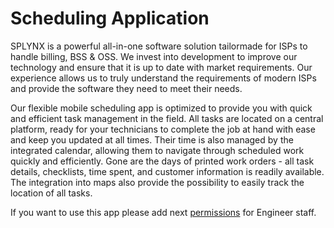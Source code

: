 Scheduling Application
=========

SPLYNX is a powerful all-in-one software solution tailormade for ISPs to handle billing, BSS & OSS. We invest into development to improve our technology and ensure that it is up to date with market requirements. Our experience allows us to truly understand the requirements of modern ISPs and provide the software they need to meet their needs.

Our flexible mobile scheduling app is optimized to provide you with quick and efficient task management in the field. All tasks are located on a central platform, ready for your technicians to complete the job at hand with ease and keep you updated at all times. Their time is also managed by the integrated calendar, allowing them to navigate through scheduled work quickly and efficiently. Gone are the days of printed work orders - all task details, checklists, time spent, and customer information is readily available. The integration into maps also provide the possibility to easily track the location of all tasks.

If you want to use this app please add next [permissions](scheduling_app_permissions/scheduling_app_permissions.md) for Engineer staff.


